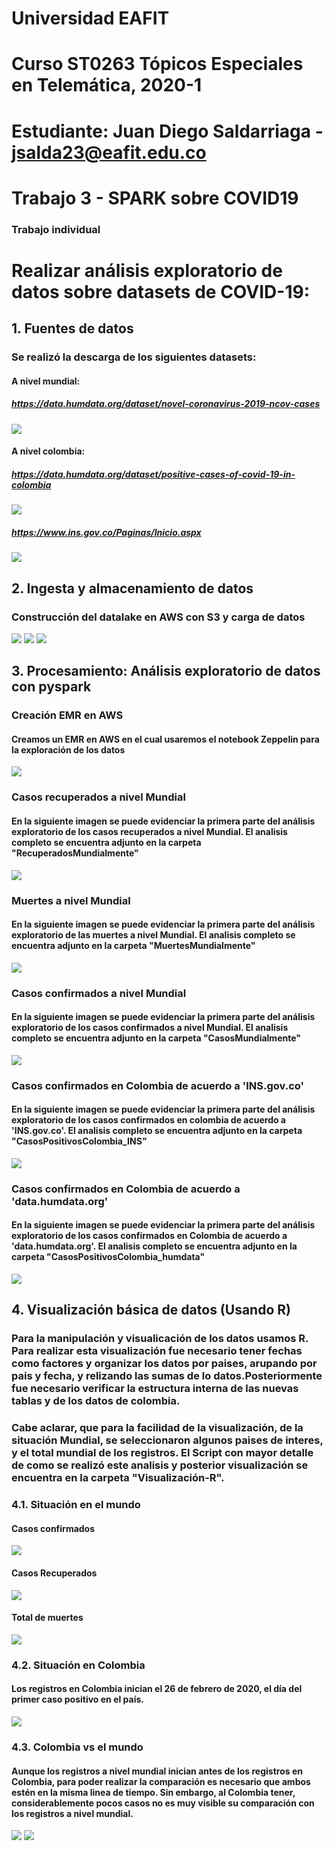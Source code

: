 # Universidad EAFIT
# Curso ST0263 Tópicos Especiales en Telemática, 2020-1
# Estudiante: Juan Diego Saldarriaga - jsalda23@eafit.edu.co
# Trabajo 3 - SPARK sobre COVID19
### Trabajo individual
# Realizar análisis exploratorio de datos sobre datasets de COVID-19:

## 1. Fuentes de datos
 ### Se realizó la descarga de los siguientes datasets:
  #### A nivel mundial:
   ##### https://data.humdata.org/dataset/novel-coronavirus-2019-ncov-cases
   ![](Imagenes/Descargas%20mundiales.PNG)

  #### A nivel colombia:
   ##### https://data.humdata.org/dataset/positive-cases-of-covid-19-in-colombia
   ![](Imagenes/Descargas-Colombia.PNG)

   ##### https://www.ins.gov.co/Paginas/Inicio.aspx
   ![](Imagenes/Descargas-Colombia2.PNG)

## 2. Ingesta y almacenamiento de datos
  ### Construcción del datalake en AWS con S3 y carga de datos
  ![](Imagenes/S3-Buckets.PNG)
  ![](Imagenes/S3-Mundial.PNG)
  ![](Imagenes/S3-Colombia.PNG)

## 3. Procesamiento: Análisis exploratorio de datos con pyspark

 ### Creación EMR en AWS
  #### Creamos un EMR en AWS en el cual usaremos el notebook Zeppelin para la exploración de los datos
 ![](Imagenes/EMR.PNG)

 ### Casos recuperados a nivel Mundial
  #### En la siguiente imagen se puede evidenciar la primera parte del análisis exploratorio de los casos recuperados a nivel Mundial. El analisis completo se encuentra adjunto en la carpeta "RecuperadosMundialmente"
  ![](Imagenes/Primera_Imagen_AnalysisRecuperados_Mundial.PNG)

 ### Muertes a nivel Mundial
  #### En la siguiente imagen se puede evidenciar la primera parte del análisis exploratorio de las muertes a nivel Mundial. El analisis completo se encuentra adjunto en la carpeta "MuertesMundialmente"
 ![](Imagenes/Primera_Imagen_AnalysisMuertes_Mundial.PNG)
 
 ### Casos confirmados a nivel Mundial
  #### En la siguiente imagen se puede evidenciar la primera parte del análisis exploratorio de los casos confirmados a nivel Mundial. El analisis completo se encuentra adjunto en la carpeta "CasosMundialmente"
 ![](Imagenes/Primera_Imagen_AnalisisCasos_Mundial.PNG)
 
### Casos confirmados en Colombia de acuerdo a 'INS.gov.co'
  #### En la siguiente imagen se puede evidenciar la primera parte del análisis exploratorio de los casos confirmados en colombia de acuerdo a 'INS.gov.co'. El analisis completo se encuentra adjunto en la carpeta "CasosPositivosColombia_INS"
 ![](Imagenes/Primera_Imagen_AnalisisCasos_Colombia_INS.PNG)

### Casos confirmados en Colombia de acuerdo a 'data.humdata.org'
  #### En la siguiente imagen se puede evidenciar la primera parte del análisis exploratorio de los casos confirmados en Colombia de acuerdo a 'data.humdata.org'. El analisis completo se encuentra adjunto en la carpeta "CasosPositivosColombia_humdata"
 ![](Imagenes/Primera_Imagen_AnalisisCasos_Colombia_humdata.PNG)
 

## 4. Visualización básica de datos (Usando R)
 ### Para la manipulación y visualicación de los datos usamos R. Para realizar esta visualización fue necesario tener fechas como factores y organizar los datos por paises, arupando por pais y fecha, y relizando las sumas de lo datos.Posteriormente fue necesario verificar la estructura interna de las nuevas tablas y de los datos de colombia.
 ### Cabe aclarar, que para la facilidad de la visualización, de la situación Mundial, se seleccionaron algunos paises de interes, y el total mundial de los registros. El Script con mayor detalle de como se realizó este analisis y posterior visualización se encuentra en la carpeta "Visualización-R".


 ### 4.1. Situación en el mundo 
  #### Casos confirmados
  ![](Imagenes/Positivos_mundo.png)
  
  #### Casos Recuperados
  ![](Imagenes/recuperados_mundo.png)
  
  #### Total de muertes
  ![](Imagenes/Muertes_mundo.png)
  
 ### 4.2. Situación en Colombia
  #### Los registros en Colombia inician el 26 de febrero de 2020, el día del primer caso positivo en el país. 
  ![](Imagenes/Colombia.png)
  
 ### 4.3. Colombia vs el mundo
  #### Aunque los registros a nivel mundial inician antes de los registros en Colombia, para poder realizar la comparación es necesario que ambos estén en la misma linea de tiempo. Sin embargo, al Colombia tener, considerablemente pocos casos no es muy visible su comparación con los registros a nivel mundial.
  ![](Imagenes/Colombiavsmundo.png)
  ![](Imagenes/Colombiavsmundo2.png)
 
 


